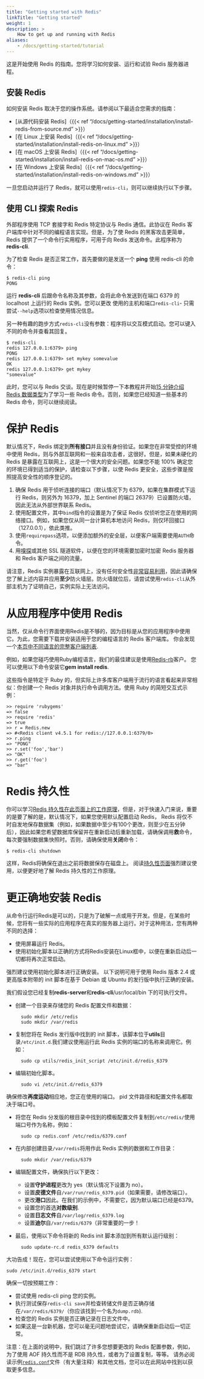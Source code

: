 ```yaml
---
title: "Getting started with Redis"
linkTitle: "Getting started"
weight: 1
description: >
    How to get up and running with Redis
aliases:
    - /docs/getting-started/tutorial
---
```


这是开始使用 Redis 的指南。您将学习如何安装、运行和试验 Redis 服务器进程。

## 安装 Redis

如何安装 Redis 取决于您的操作系统。请参阅以下最适合您需求的指南：

*   \[从源代码安装 Redis]（{{< ref “/docs/getting-started/installation/install-redis-from-source.md” >}}）
*   \[在 Linux 上安装 Redis]（{{< ref “/docs/getting-started/installation/install-redis-on-linux.md” >}}）
*   \[在 macOS 上安装 Redis]（{{< ref “/docs/getting-started/installation/install-redis-on-mac-os.md” >}}）
*   \[在 Windows 上安装 Redis]（{{< ref “/docs/getting-started/installation/install-redis-on-windows.md” >}}）

一旦您启动并运行了 Redis，就可以使用`redis-cli`，则可以继续执行以下步骤。

## 使用 CLI 探索 Redis

外部程序使用 TCP 套接字和 Redis 特定协议与 Redis 通信。此协议在 Redis 客户端库中针对不同的编程语言实现。但是，为了使 Redis 的黑客攻击更简单，Redis 提供了一个命令行实用程序，可用于向 Redis 发送命令。此程序称为 **redis-cli**.

为了检查 Redis 是否正常工作，首先要做的是发送一个 **ping** 使用 redis-cli 的命令：

    $ redis-cli ping
    PONG

运行 **redis-cli** 后跟命令名称及其参数，会将此命令发送到在端口 6379 的 localhost 上运行的 Redis 实例。您可以更改 使用的主机和端口`redis-cli`- 只需尝试`--help`选项以检查使用情况信息。

另一种有趣的跑步方式`redis-cli`没有参数：程序将以交互模式启动。您可以键入不同的命令并查看其回复。

    $ redis-cli
    redis 127.0.0.1:6379> ping
    PONG
    redis 127.0.0.1:6379> set mykey somevalue
    OK
    redis 127.0.0.1:6379> get mykey
    "somevalue"

此时，您可以与 Redis 交谈。现在是时候暂停一下本教程并开始[15 分钟介绍 Redis 数据类型](https://redis.io/topics/data-types-intro)为了学习一些 Redis 命令。否则，如果您已经知道一些基本的 Redis 命令，则可以继续阅读。

# 保护 Redis

默认情况下，Redis 绑定到**所有接口**并且没有身份验证。如果您在非常受控的环境中使用 Redis，则与外部互联网和一般来自攻击者，这很好。但是，如果未硬化的 Redis 是暴露在互联网上，这是一个很大的安全问题。如果您不能 100% 确定您的环境已得到适当的保护，请检查以下步骤，以使 Redis 更安全，这些步骤是按照提高安全性的顺序登记的。

1.  确保 Redis 用于侦听连接的端口（默认情况下为 6379，如果在集群模式下运行 Redis，则另外为 16379，加上 Sentinel 的端口 26379）已设置防火墙，因此无法从外部世界联系 Redis。
2.  使用配置文件，其中`bind`指令的设置是为了保证 Redis 仅侦听您正在使用的网络接口。例如，如果您仅从同一台计算机本地访问 Redis，则仅环回接口 （127.0.0.1），依此类推。
3.  使用`requirepass`选项，以便添加额外的安全层，以便客户端需要使用`AUTH`命令。
4.  用[嗅探](http://www.tarsnap.com/spiped.html)或其他 SSL 隧道软件，以便在您的环境需要加密时加密 Redis 服务器和 Redis 客户端之间的流量。

请注意，Redis 实例暴露在互联网上，没有任何安全性[非常容易利用](http://antirez.com/news/96)，因此请确保您了解上述内容并应用**至少**防火墙层。防火墙就位后，请尝试使用`redis-cli`从外部主机为了证明自己，实例实际上无法访问。

# 从应用程序中使用 Redis

当然，仅从命令行界面使用Redis是不够的，因为目标是从您的应用程序中使用它。为此，您需要下载并安装适用于您的编程语言的 Redis 客户端库。
你会发现一个[本页中不同语言的完整客户端列表](https://redis.io/clients).

例如，如果您碰巧使用Ruby编程语言，我们的最佳建议是使用[Redis-rb](https://github.com/redis/redis-rb)客户。
您可以使用以下命令安装它**gem install redis**.

这些指令是特定于 Ruby 的，但实际上许多库客户端用于流行的语言看起来非常相似：你创建一个 Redis 对象并执行命令调用方法。使用 Ruby 的简短交互式示例：

    >> require 'rubygems'
    => false
    >> require 'redis'
    => true
    >> r = Redis.new
    => #<Redis client v4.5.1 for redis://127.0.0.1:6379/0>
    >> r.ping
    => "PONG"
    >> r.set('foo','bar')
    => "OK"
    >> r.get('foo')
    => "bar"

# Redis 持久性

你可以学习[Redis 持久性在此页面上的工作原理](https://redis.io/topics/persistence)，但是，对于快速入门来说，重要的是要了解的是，默认情况下，如果您使用默认配置启动 Redis， Redis 将仅不时自发地保存数据集（例如，如果数据中至少有100个更改，则至少在五分钟后），因此如果您希望数据库保留并在重新启动后重新加载，请确保调用**救**命令，每次要强制数据集快照时。否则，请确保使用**关闭**命令：

    $ redis-cli shutdown

这样，Redis将确保在退出之前将数据保存在磁盘上。
阅读[持久性页面](https://redis.io/topics/persistence)强烈建议使用，以便更好地了解 Redis 持久性的工作原理。

# 更正确地安装 Redis

从命令行运行Redis是可以的，只是为了破解一点或用于开发。但是，在某些时候，您将有一些实际的应用程序在真实的服务器上运行。对于这种用法，您有两种不同的选择：

*   使用屏幕运行 Redis。
*   使用初始化脚本以正确的方式将Redis安装在Linux框中，以便在重新启动后一切都将再次正常启动。

强烈建议使用初始化脚本进行正确安装。
以下说明可用于使用 Redis 版本 2.4 或更高版本附带的 init 脚本在基于 Debian 或 Ubuntu 的发行版中执行正确的安装。

我们假设您已经复制**redis-server**和**redis-cli**/usr/local/bin 下的可执行文件。

*   创建一个目录来存储您的 Redis 配置文件和数据：

          sudo mkdir /etc/redis
          sudo mkdir /var/redis

*   复制您将在 Redis 发行版中找到的 init 脚本，该脚本位于**utils**目录`/etc/init.d`.我们建议使用运行此 Redis 实例的端口的名称来调用它。例如：

          sudo cp utils/redis_init_script /etc/init.d/redis_6379

*   编辑初始化脚本。

          sudo vi /etc/init.d/redis_6379

确保修改**再度运动**相应地，您正在使用的端口。
pid 文件路径和配置文件名都取决于端口号。

*   将您在 Redis 分发版的根目录中找到的模板配置文件复制到`/etc/redis/`使用端口号作为名称，例如：

          sudo cp redis.conf /etc/redis/6379.conf

*   在内部创建目录`/var/redis`将用作此 Redis 实例的数据和工作目录：

          sudo mkdir /var/redis/6379

*   编辑配置文件，确保执行以下更改：
    *   设置**守护进程**更改为 yes（默认情况下设置为 no）。
    *   设置**皮德文件**自`/var/run/redis_6379.pid`（如果需要，请修改端口）。
    *   更改**港口**因此。在我们的示例中，不需要它，因为默认端口已经是6379。
    *   设置您的首选**对数级别**.
    *   设置**日志文件**自`/var/log/redis_6379.log`
    *   设置**迪尔**自`/var/redis/6379`（非常重要的一步！

*   最后，使用以下命令将新的 Redis init 脚本添加到所有默认运行级别：

          sudo update-rc.d redis_6379 defaults

大功告成！现在，您可以尝试使用以下命令运行实例：

    sudo /etc/init.d/redis_6379 start

确保一切按预期工作：

*   尝试使用 redis-cli ping 您的实例。
*   执行测试保存`redis-cli save`并检查转储文件是否正确存储在`/var/redis/6379/`（你应该找到一个名为`dump.rdb`).
*   检查您的 Redis 实例是否正确记录在日志文件中。
*   如果这是一台新机器，您可以毫无问题地尝试它，请确保重新启动后一切正常。

注意：在上面的说明中，我们跳过了许多您想要更改的 Redis 配置参数，例如，为了使用 AOF 持久性而不是 RDB 持久性，或者为了设置复制，等等。
请务必阅读示例[`redis.conf`](https://github.com/redis/redis/blob/6.2/redis.conf)文件（有大量注释）和其他文档，您可以在此网站中找到以获取更多信息。
